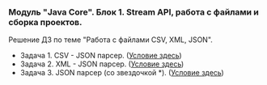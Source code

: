 ### Модуль "Java Core". Блок 1. Stream API, работа с файлами и сборка проектов. 
Решение ДЗ по теме "Работа с файлами CSV, XML, JSON".

* Задача 1. CSV - JSON парсер. ([Условие здесь](https://github.com/netology-code/jd-homeworks/blob/master/special_files/task1/README.md))
* Задача 2. XML - JSON парсер. ([Условие здесь](https://github.com/netology-code/jd-homeworks/blob/master/special_files/task2/README.md))
* Задача 3. JSON парсер (со звездочкой *). ([Условие здесь](https://github.com/netology-code/jd-homeworks/blob/master/special_files/task3/README.md))